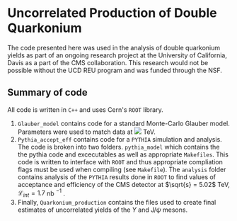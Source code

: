 # Uncorrelated Production of Double Quarkonium

The code presented here was used in the analysis of double quarkonium yields as part of an ongoing research project at the University of California, Davis as a part of the CMS collaboration. This research would not be possible without the UCD REU program and was funded through the NSF. 

## Summary of code

All code is written in `C++` and uses Cern's `ROOT` library. 

1. `Glauber_model` contains code for a standard Monte-Carlo Glauber model. Parameters were used to match data at <img src="https://render.githubusercontent.com/render/math?math=e^{i%20\pi} = -1"> TeV. 
2. `Pythia_accept_eff` contains code for a `PYTHIA` simulation and analysis. The code is broken into two folders. `pythia_model` which contains the the pythia code and excecutables as well as appropriate `Makefiles`. This code is written to interface with `ROOT` and thus appropriate compliation flags must be used when compiling (see `Makefile`). The `analysis` folder contains analysis of the `PYTHIA` results done in `ROOT` to find values of acceptance and efficiency of the CMS detector at $\sqrt{s} = 5.02$ TeV, $\mathcal{L}_{int} = 1.7$ nb $^{-1}$ . 
3. Finally, `Quarkonium_production` contains the files used to create final estimates of uncorrelated yields of the $\Upsilon$ and J/$\psi$ mesons. 